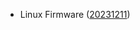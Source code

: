 - Linux Firmware ([20231211](https://git.kernel.org/pub/scm/linux/kernel/git/firmware/linux-firmware.git/tag/?h=20231211))
